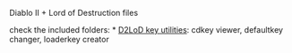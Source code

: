 Diablo II + Lord of Destruction files

check the included folders:
	* [D2LoD key utilities](https://github.com/mf022/D2LoD_files/tree/master/D2LoD_key_utilities): cdkey viewer, defaultkey changer, loaderkey creator
